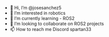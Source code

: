 - 👋 Hi, I’m @josesanchez5
- 👀 I’m interested in robotics 
- 🌱 I’m currently learning - ROS2
- 💞️ I’m looking to collaborate on ROS2 projects
- 📫 How to reach me Discord spartan33

<!---
josesanchez5/josesanchez5 is a ✨ particular ✨ repository because its `README.md` (this file) appears on your GitHub profile.
You can click the Preview link to take a look at your changes.
--->
